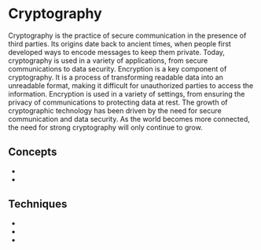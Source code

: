 # Cryptography

Cryptography is the practice of secure communication in the presence of third parties. Its origins date back to ancient times, when people first developed ways to encode messages to keep them private. Today, cryptography is used in a variety of applications, from secure communications to data security. Encryption is a key component of cryptography. It is a process of transforming readable data into an unreadable format, making it difficult for unauthorized parties to access the information. Encryption is used in a variety of settings, from ensuring the privacy of communications to protecting data at rest. The growth of cryptographic technology has been driven by the need for secure communication and data security. As the world becomes more connected, the need for strong cryptography will only continue to grow.

## Concepts

* [](introduction-to-cryptography-and-block-cipher-modes)
* [](hashing-algorithms-the-quick-and-easy-way-to-verify-integrity-and-authentication)


## Techniques

* [](hands-on-with-shared-key-encryption)
* [](hands-on-with-public-key-cryptography)
* [](hands-on-with-hash-functions)